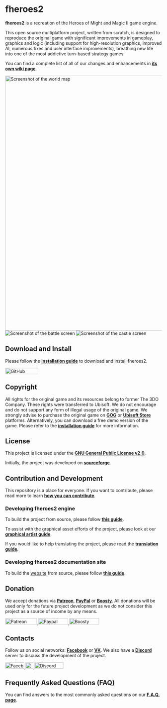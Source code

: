 # fheroes2

**fheroes2** is a recreation of the Heroes of Might and Magic II game engine.

This open source multiplatform project, written from scratch, is designed to reproduce the original game with significant
improvements in gameplay, graphics and logic (including support for high-resolution graphics, improved AI, numerous fixes
and user interface improvements), breathing new life into one of the most addictive turn-based strategy games.

You can find a complete list of all of our changes and enhancements in [**its own wiki page**](https://github.com/ihhub/fheroes2/wiki/Features-and-enhancements-of-the-project).

<!-- markdownlint-disable MD033 -->
<div class="image-showcase">
    <div class="row">
        <img loading="lazy" src="images/screenshots/screenshot_world_map.webp" width="820" class="full-image game-screenshot" alt="Screenshot of the world map">
    </div>
    <div class="row">
        <img loading="lazy" src="images/screenshots/screenshot_battle.webp" class="half-image game-screenshot" alt="Screenshot of the battle screen">
        <img loading="lazy" src="images/screenshots/screenshot_castle.webp" class="half-image game-screenshot" alt="Screenshot of the castle screen">
    </div>
</div>
<!-- markdownlint-enable MD033 -->

## Download and Install

Please follow the [**installation guide**](INSTALL.md) to download and install fheroes2.

<a href="https://github.com/ihhub/fheroes2/releases">
    <img loading="lazy" width="106" height="20" src="https://img.shields.io/github/downloads/ihhub/fheroes2/total.svg" alt="GitHub Downloads">
</a>

## Copyright

All rights for the original game and its resources belong to former The 3DO Company. These rights were transferred to Ubisoft.
We do not encourage and do not support any form of illegal usage of the original game. We strongly advise to purchase the original
game on [**GOG**](https://www.gog.com) or [**Ubisoft Store**](https://store.ubi.com) platforms. Alternatively, you can download a
free demo version of the game. Please refer to the [**installation guide**](INSTALL.md) for more information.

## License

This project is licensed under the [**GNU General Public License v2.0**](https://github.com/ihhub/fheroes2/blob/master/LICENSE).

Initially, the project was developed on [**sourceforge**](https://sourceforge.net/projects/fheroes2/).

## Contribution and Development

This repository is a place for everyone. If you want to contribute, please read more to learn [**how you can contribute**](https://github.com/ihhub/fheroes2/wiki/F.A.Q.#q-how-can-i-contribute-to-the-project).

### Developing fheroes2 engine

To build the project from source, please follow [**this guide**](DEVELOPMENT.md).

To assist with the graphical asset efforts of the project, please look at our [**graphical artist guide**](GRAPHICAL_ASSETS.md).

If you would like to help translating the project, please read the [**translation guide**](TRANSLATION.md).

### Developing fheroes2 documentation site

To build the [website](https://ihhub.github.io/fheroes2/) from source, please follow
[**this guide**](WEBSITE_LOCAL_DEV.md).

## Donation

We accept donations via [**Patreon**](https://www.patreon.com/fheroes2), [**PayPal**](https://www.paypal.com/paypalme/fheroes2) or [**Boosty**](https://boosty.to/fheroes2).
All donations will be used only for the future project development as we do not consider this project as a source of income by any means.

<a href="https://www.patreon.com/fheroes2">
    <img loading="lazy" width="102" height="20" src="https://img.shields.io/badge/Donate-Patreon-green.svg" alt="Patreon Donate" />
</a>
<a href="https://www.paypal.com/paypalme/fheroes2">
    <img loading="lazy" width="96" height="20" src="https://img.shields.io/badge/Donate-PayPal-green.svg" alt="Paypal Donate" />
</a>
<a href="https://boosty.to/fheroes2">
    <img loading="lazy" width="96" height="20" src="https://img.shields.io/badge/Donate-Boosty-green.svg" alt="Boosty Donate" />
</a>

## Contacts

Follow us on social networks: [**Facebook**](https://www.facebook.com/groups/fheroes2) or [**VK**](https://vk.com/fheroes2).
We also have a [**Discord**](https://discord.gg/xF85vbZ) server to discuss the development of the project.

<a href="https://www.facebook.com/groups/fheroes2">
    <img loading="lazy" width="61" height="20" src="https://img.shields.io/badge/Facebook-blue.svg" alt="Facebook" />
</a>
<a href="https://vk.com/fheroes2">
    <img loading="lazy" width="25" height="20" src="https://img.shields.io/badge/VK-blue.svg" alt="VK" />
</a>
<a href="https://discord.gg/xF85vbZ">
    <img loading="lazy"
        width="93"
        height="20"
        src="https://img.shields.io/discord/733093692860137523.svg?label=&logo=discord&logoColor=ffffff&color=7389D8&labelColor=6A7EC2"
        alt="Discord" />
</a>

## Frequently Asked Questions (FAQ)

You can find answers to the most commonly asked questions on our [**F.A.Q. page**](https://github.com/ihhub/fheroes2/wiki/F.A.Q.).

